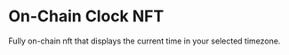 # On-Chain Clock NFT

 Fully on-chain nft that displays the current time in your selected timezone.
